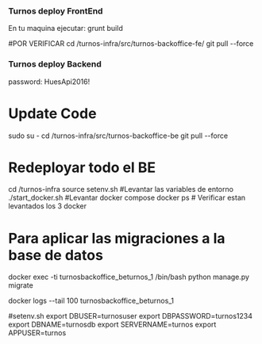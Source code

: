 
### Turnos deploy FrontEnd
En tu maquina ejecutar:
grunt build

#POR VERIFICAR
cd /turnos-infra/src/turnos-backoffice-fe/
git pull --force 

### Turnos deploy Backend
password: HuesApi2016!

# Update Code
sudo su -
cd /turnos-infra/src/turnos-backoffice-be
git pull --force


# Redeployar todo el BE
cd /turnos-infra
source setenv.sh  #Levantar las variables de entorno
./start_docker.sh  #Levantar docker compose
docker ps # Verificar estan levantados los 3 docker


# Para aplicar las migraciones a la base de datos
docker exec -ti turnosbackoffice_beturnos_1 /bin/bash
python manage.py migrate


docker logs --tail 100 turnosbackoffice_beturnos_1

#setenv.sh
export DBUSER=turnosuser
export DBPASSWORD=turnos1234
export DBNAME=turnosdb
export SERVERNAME=turnos
export APPUSER=turnos